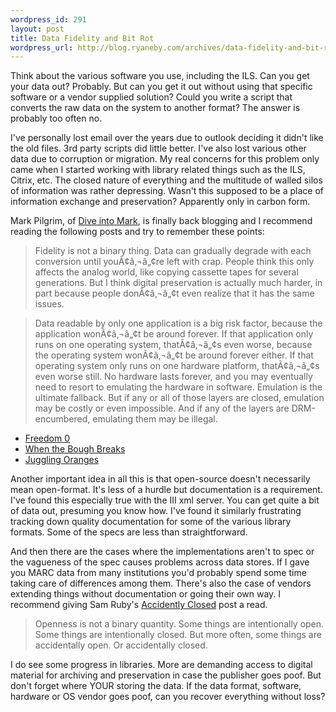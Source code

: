 ```yaml
--- 
wordpress_id: 291
layout: post
title: Data Fidelity and Bit Rot
wordpress_url: http://blog.ryaneby.com/archives/data-fidelity-and-bit-rot/
---
```

Think about the various software you use, including the ILS. Can you get your data out? Probably. But can you get it out without using that specific software or a vendor supplied solution? Could you write a script that converts the raw data on the system to another format? The answer is probably too often no.

I've personally lost email over the years due to outlook deciding it didn't like the old files. 3rd party scripts did little better. I've also lost various other data due to corruption or migration. My real concerns for this problem only came when I started working with library related things such as the ILS, Citrix, etc. The closed nature of everything and the multitude of walled silos of information was rather depressing. Wasn't this supposed to be a place of information exchange and preservation? Apparently only in carbon form.

Mark Pilgrim, of <a href="http://diveintomark.org/">Dive into Mark</a>, is finally back blogging and I recommend reading the following posts and try to remember these points:

<blockquote>Fidelity is not a binary thing. Data can gradually degrade with each conversion until youÃ¢â‚¬â„¢re left with crap. People think this only affects the analog world, like copying cassette tapes for several generations. But I think digital preservation is actually much harder, in part because people donÃ¢â‚¬â„¢t even realize that it has the same issues.</blockquote>

<blockquote>Data readable by only one application is a big risk factor, because the application wonÃ¢â‚¬â„¢t be around forever. If that application only runs on one operating system, thatÃ¢â‚¬â„¢s even worse, because the operating system wonÃ¢â‚¬â„¢t be around forever either. If that operating system only runs on one hardware platform, thatÃ¢â‚¬â„¢s even worse still. No hardware lasts forever, and you may eventually need to resort to emulating the hardware in software. Emulation is the ultimate fallback. But if any or all of those layers are closed, emulation may be costly or even impossible. And if any of the layers are DRM-encumbered, emulating them may be illegal. </blockquote>

<ul>
<li><a href="http://diveintomark.org/archives/2004/05/14/freedom-0">Freedom 0</a></li>
<li><a href="http://diveintomark.org/archives/2006/06/02/when-the-bough-breaks">When the Bough Breaks</a></li>
<li><a href="http://diveintomark.org/archives/2006/06/16/juggling-oranges">Juggling Oranges</a></li>
</ul>

Another important idea in all this is that open-source doesn't necessarily mean open-format. It's less of a hurdle but documentation is a requirement. I've found this especially true with the III xml server. You can get quite a bit of data out, presuming you know how. I've found it similarly frustrating tracking down quality documentation for some of the various library formats. Some of the specs are less than straightforward.

And then there are the cases where the implementations aren't to spec or the vagueness of the spec causes problems across data stores. If I gave you MARC data from many institutions you'd probably spend some time taking care of differences among them. There's also the case of vendors extending things without documentation or going their own way. I recommend giving Sam Ruby's <a href="http://www.intertwingly.net/blog/2006/06/18/Accidentally-Closed">Accidently Closed</a> post a read.

<blockquote>Openness is not a binary quantity.  Some things are intentionally open.  Some things are intentionally closed.  But more often, some things are accidentally open.  Or accidentally closed.</blockquote>

I do see some progress in libraries. More are demanding access to digital material for archiving and preservation in case the publisher goes poof. But don't forget where YOUR storing the data. If the data format, software, hardware or OS vendor goes poof, can you recover everything without loss?
